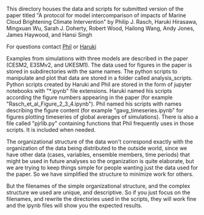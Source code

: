 
This directory houses the data and scripts for submitted version of the paper titled
"A protocol for model intercomparison of impacts of Marine Cloud
Brightening Climate Intervention" by
Philip J. Rasch, Haruki Hirasawa, Mingxuan Wu, Sarah J. Doherty, Robert Wood, Hailong Wang,
Andy Jones, James Haywood, and Hansi Singh

For questions contact [Phil](mailto:philip.j.rasch@gmail.com) or [Haruki](mailto:harukih@uw.edu)

Examples from simulations with three models are described in the paper (CESM2, E3SMv2, and UKESM1). The data used for figures in the paper is stored in subdirectories with the same names. The python scripts to manipulate and plot that data are stored in a folder called analysis_scripts. Python scripts created by Haruki and Phil are stored in the form of jupyter notebooks with "\*.ipynb" file extensions. Haruki named his scripts according the figure numbers appearing in the paper (for example "Rasch_et_al_Figure_2_3_4.ipynb"). Phil named his scripts with names describing the figure content (for example "gavg_timeseries.ipynb" for figures plotting timeseries of global averages of simulations). There is also a file called "pjrlib.py" containing functions that Phil frequently uses in those scripts. It is included when needed.

The organizational structure of the data won't correspond exactly with the organization of the data being distributed to the outside world, since we have other data (cases, variables, ensemble members, time periods) that might be used in future analyses so the organization is quite elaborate, but we are trying to keep things simple for people wanting just the data used for the paper. So we have simplified the structure to minimize work for others.

But the filenames of the simple organizational structure, and the complex structure we used are unique, and descriptive. So if you just focus on the filenames, and rewrite the directories used in the scripts, they will work fine and the ipynb files will show you the expected results.

